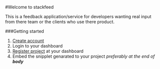 #Welcome to stackfeed

This is a feedback application/service for developers wanting real input from there team or the clients who use there product.

###Getting started

1. [Create account]('/accounts/create')
2. Login to your dashboard
3. [Register project]('/home#/products/new') at your dashboard
4. Embed the snipplet genarated to your project _preferably at the end of **body**_
